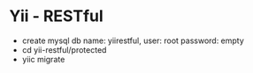 # Yii - RESTful

- create mysql db
name: yiirestful, 
user: root
password: empty
- cd yii-restful/protected
- yiic migrate